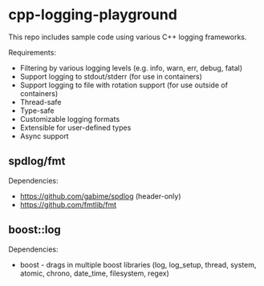 # cpp-logging-playground

This repo includes sample code using various C++ logging frameworks.

Requirements:
- Filtering by various logging levels (e.g. info, warn, err, debug, fatal)
- Support logging to stdout/stderr (for use in containers)
- Support logging to file with rotation support (for use outside of containers)
- Thread-safe
- Type-safe
- Customizable logging formats
- Extensible for user-defined types
- Async support

## spdlog/fmt
Dependencies:
* https://github.com/gabime/spdlog (header-only)
* https://github.com/fmtlib/fmt

## boost::log
Dependencies: 
* boost - drags in multiple boost libraries (log, log_setup, thread, system, atomic, chrono, date_time, filesystem, regex)
